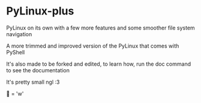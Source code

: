 # PyLinux-plus
PyLinux on its own with a few more features and some smoother file system navigation

A more trimmed and improved version of the PyLinux that comes with PyShell

It's also made to be forked and edited, to learn how, run the doc command to see the documentation

It's pretty small ngl :3

🐍 = 'w'
